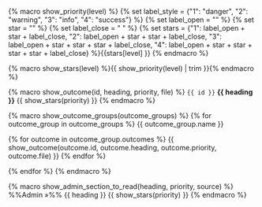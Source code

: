 {% macro show_priority(level) %}
{% set label_style = {"1": "danger", "2": "warning", "3": "info", "4": "success"} %}
{% set label_open = "<span class='label label-" + label_style[level] + "'>" %}
{% set star = "<span class='glyphicon glyphicon-star' aria-hidden='true'></span>" %}
{% set label_close = "&nbsp;</span>" %}
{% set stars = {"1": label_open + star + label_close, "2": label_open + star + star + label_close, "3": label_open + star + star + star + label_close, "4": label_open + star + star + star + star + label_close} %}{{stars[level] }}
{% endmacro %}

{% macro show_stars(level) %}{{ show_priority(level) | trim }}{% endmacro %}

{% macro show_outcome(id, heading, priority, file) %}
<panel no-close >
<span slot="header" class="panel-title"><md>`{{ id }}` **{{ heading }}**</md> {{ show_stars(priority) }}</span>
  <include src="{{ file }}" />
</panel>
{% endmacro %}

{% macro show_outcome_groups(outcome_groups) %}
{% for outcome_group in outcome_groups %}
<span class="activity-desc">{{ outcome_group.name }}</span>
<div class="indented">
  {% for outcome in outcome_group.outcomes %}
  {{ show_outcome(outcome.id, outcome.heading, outcome.priority, outcome.file) }}
  {% endfor %}
</div>
<p/>
{% endfor %}
{% endmacro %}


{% macro show_admin_section_to_read(heading, priority, source) %}
<panel src="{{ source }}" dynamic no-close >
<span slot="header" class="panel-title"><md>%%Admin »%% {{ heading }} {{ show_stars(priority) }}</span>
</panel>
{% endmacro %}
